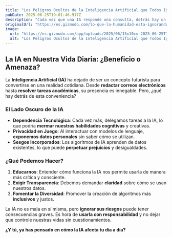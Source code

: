 ```yaml
---
title: "Los Peligros Ocultos de la Inteligencia Artificial que Todos Ignoran"
pubDate: 2025-06-25T19:01:46.917Z
description: "Cada vez que una IA responde una consulta, detrás hay un proceso que consume enormes cantidades de energía. Nuevos estudios advierten que estos sistemas pueden tener un impacto ambiental mucho mayor de lo que imaginamos. Lo que decimos y cómo lo decimos también influye, y no siempre somos conscientes de eso."
originalUrl: "https://es.gizmodo.com/lo-que-la-humanidad-esta-ignorando-al-utilizar-inteligencia-artificial-2000175338"
image:
  url: "https://es.gizmodo.com/app/uploads/2025/06/15x10cm-2025-06-25T111448.378.jpg"
  alt: "Los Peligros Ocultos de la Inteligencia Artificial que Todos Ignoran"
---
```


## **La IA en Nuestra Vida Diaria: ¿Beneficio o Amenaza?**

La **Inteligencia Artificial (IA)** ha dejado de ser un concepto futurista para convertirse en una realidad cotidiana. Desde **redactar correos electrónicos** hasta **resolver tareas académicas**, su presencia es innegable. Pero, ¿qué hay detrás de esta conveniencia?

### **El Lado Oscuro de la IA**

- **Dependencia Tecnológica**: Cada vez más, delegamos tareas a la IA, lo que podría **mermar nuestras habilidades cognitivas** y creativas.
- **Privacidad en Juego**: Al interactuar con modelos de lenguaje, **exponemos datos personales** sin saber cómo se utilizan.
- **Sesgos Incorporados**: Los algoritmos de IA aprenden de datos existentes, lo que puede **perpetuar prejuicios** y desigualdades.

### **¿Qué Podemos Hacer?**

1. **Educarnos**: Entender cómo funciona la IA nos permite usarla de manera más crítica y consciente.
2. **Exigir Transparencia**: Debemos demandar **claridad** sobre cómo se usan nuestros datos.
3. **Fomentar la Diversidad**: Promover la creación de algoritmos más **inclusivos** y justos.

La IA no es mala en sí misma, pero **ignorar sus riesgos** puede tener consecuencias graves. Es hora de **usarla con responsabilidad** y no dejar que controle nuestras vidas sin cuestionamientos.

**¿Y tú, ya has pensado en cómo la IA afecta tu día a día?**